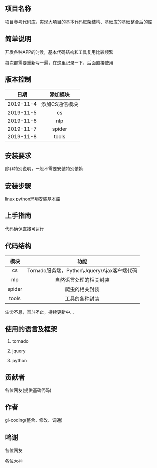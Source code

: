 ## 项目名称

项目参考代码库，实现大项目的基本代码框架结构、基础库的基础整合后的库

## 简单说明

开发各种APP的时候，基本代码结构和工具复用比较频繁

每次都需要重新写一遍，在这里记录一下，后面直接使用

## 版本控制

|日期|添加模块|
|:-:|:-:|
|2019-11-4|添加CS通信模块|
|2019-11-5|cs|
|2019-11-6|nlp|
|2019-11-7|spider|
|2019-11-8|tools|

## 安装要求

除非特别说明，一般不需要安装特别依赖

## 安装步骤

linux python环境安装基本库

## 上手指南

代码确保直接可运行

## 代码结构

|模块|功能|
|:-:|:-:|
|cs|Tornado服务端，Python\Jquery\Ajax客户端代码|
|nlp|自然语言处理的相关封装|
|spider|爬虫的相关封装|
|tools|工具的各种封装|

生命不息，奋斗不止，持续更新中...

## 使用的语言及框架

1. tornado

2. jquery

3. python

## 贡献者

各位网友(提供基础代码)

## 作者

gl-coding(整合、修改、调通)

## 鸣谢

各位网友

各位大神

